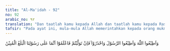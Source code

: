 ```yaml
---
title: "Al-Ma'idah - 92"
no: 92
arabic_no: ٩٢
translation: "Dan taatlah kamu kepada Allah dan taatlah kamu kepada Rasul serta berhati-hatilah. Jika kamu berpaling, maka ketahuilah bahwa kewajiban Rasul Kami hanyalah menyampaikan (amanat) dengan jelas."
tafsir: "Pada ayat ini, mula-mula Allah memerintahkan kepada orang mukmin agar mereka menaati Allah dan menaati Rasul-Nya, agar mereka berhati-hati dan menjaga keselamatan diri. Maksudnya ialah agar mereka menaati perintah-Nya untuk menjauhi khamar dan judi serta perbuatan-perbuatan haram lainnya, termasuk menyembelih kurban untuk berhala, dan mengundi nasib; dan mereka harus menaati pula keterangan-keterangan yang telah diberikan Rasul-Nya mengenai ayat-ayat yang telah diturunkan-Nya kepada beliau. Sehubungan dengan masalah khamar itu, Rasulullah telah bersabda:\n\n\"Setiap minuman yang memabukkan adalah khamar dan setiap khamar adalah haram.\" (Riwayat Muslim)\n\nPerintah untuk \"berhati-hati\" maksudnya adalah untuk menjaga keselamatan diri dari bahaya yang akan menimpa, apabila mereka melanggar larangan Allah mengenai khamar dan judi, seperti kecanduan dan rusaknya dinding usus serta malapetaka yang akan diderita di dunia dan di akhirat kelak. Harus diingat, apabila Allah, melarang hamba-Nya dari sesuatu hal atau perbuatan, adalah karena perbuatan itu berbahaya dan merusak. Dalam ayat lain Allah telah berfirman:\n\n¦ maka hendaklah orang-orang yang menyalahi perintah Rasul-Nya takut akan mendapat cobaan atau ditimpa azab yang pedih. (an-Nur/24: 63)\n\nSetelah Allah memerintahkan agar orang-orang mukmin menaati-Nya dan menaati Rasul-Nya, serta menjaga diri dari bahaya yang akan menimpanya apabila mereka menyalahi hukum-hukum-Nya dan ketentuan-ketentuan Rasul-Nya, maka pada akhir ayat itu Allah menyebutkan ancaman-Nya, bahwa apabila mereka berpaling dari agama Allah yang telah disampaikan oleh Rasul-Nya, maka tanggung jawabnya terletak pada mereka sendiri, bukan pada Rasul; sebab kewajiban Rasul hanyalah menyampaikan; dan Allah-lah yang akan memperhitungkan dan membalas segala perbuatan mereka baik di dunia maupun di akhirat. Dalam ayat lain, Allah, berfirman kepada Rasul-Nya:\n\n¦ tetapi jika mereka berpaling, maka kewajibanmu hanyalah menyampaikan. Dan Allah Maha Melihat hamba-hamba-Nya. (ali 'Imran/3: 20)\n\nFirman-Nya dalam ayat yang lain lagi ialah:\n\n¦ maka sesungguhnya tugasmu hanya menyampaikan saja, dan Kamilah yang memperhitungkan (amal mereka). (ar-Ra'd/13: 40)"
---
```

وَاَطِيْعُوا اللّٰهَ وَاَطِيْعُوا الرَّسُوْلَ وَاحْذَرُوْا ۚفَاِنْ تَوَلَّيْتُمْ فَاعْلَمُوْٓا اَنَّمَا عَلٰى رَسُوْلِنَا الْبَلٰغُ الْمُبِيْنُ 